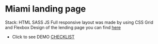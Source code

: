 # Miami landing page
Stack: HTML SASS JS 
Full responsive layout was made by using CSS Grid and Flexbox
Design of the lending page you can find [here](https://www.figma.com/file/nHz8bflIwJaWP3P99vKTH5/miami_home_new?node-id=16033%3A3)
- Click to see DEMO [CHECKLIST](https://couldsweet.github.io/layout_miami/)


